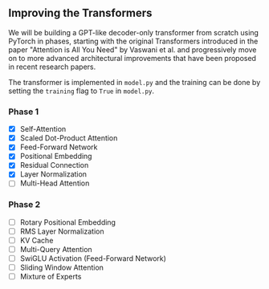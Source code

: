 ## Improving the Transformers

We will be building a GPT-like decoder-only transformer from scratch using PyTorch in phases, starting with the original Transformers introduced in the paper "Attention is All You Need" by Vaswani et al. and progressively move on to more advanced architectural improvements that have been proposed in recent research papers.

The transformer is implemented in `model.py` and the training can be done by setting the `training` flag to `True` in `model.py`.

### Phase 1

- [x] Self-Attention
- [x] Scaled Dot-Product Attention
- [x] Feed-Forward Network
- [x] Positional Embedding
- [x] Residual Connection
- [x] Layer Normalization
- [ ] Multi-Head Attention

### Phase 2

- [ ] Rotary Positional Embedding
- [ ] RMS Layer Normalization
- [ ] KV Cache
- [ ] Multi-Query Attention
- [ ] SwiGLU Activation (Feed-Forward Network)
- [ ] Sliding Window Attention
- [ ] Mixture of Experts
